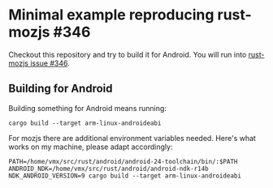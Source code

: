 Minimal example reproducing rust-mozjs #346
===========================================

Checkout this repository and try to build it for Android. You will run into [rust-mozjs issue #346][1].

[1]: https://github.com/servo/rust-mozjs/issues/346


Building for Android
--------------------

Building something for Android means running:

    cargo build --target arm-linux-androideabi

For mozjs there are additional environment variables needed. Here's what works on my machine, please adapt accordingly:

    PATH=/home/vmx/src/rust/android/android-24-toolchain/bin/:$PATH ANDROID_NDK=/home/vmx/src/rust/android/android-ndk-r14b NDK_ANDROID_VERSION=9 cargo build --target arm-linux-androideabi
